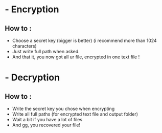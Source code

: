 # - Encryption
## How to :
- Choose a secret key (bigger is better) (i recommend more than 1024 characters)
- Just write full path when asked.
- And that it, you now got all ur file, encrypted in one text file !

# - Decryption 
## How to :
- Write the secret key you chose when encrypting
- Write all full paths (for encrypted text file and output folder)
- Wait a bit if you have a lot of files
- And gg, you recovered your file!

